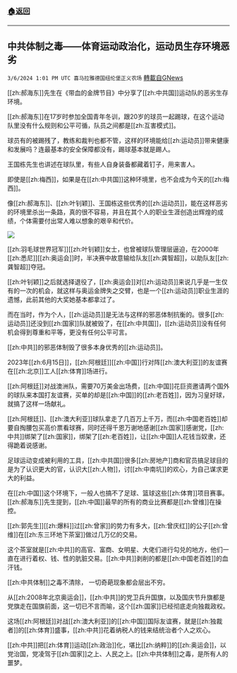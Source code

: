 ###  [:house:返回](README.md)
---


## 中共体制之毒——体育运动政治化，运动员生存环境恶劣
`3/6/2024 1:01 PM UTC 喜马拉雅德国纽伦堡正义农场` [轉載自GNews](https://gnews.org/articles/2370574)

[[zh:郝海东]]先生在《带血的金牌节目》中分享了[[zh:中共国]]运动队的恶劣生存环境。

[[zh:郝海东]]在17岁时参加全国青年冬训，跟20岁的球员一起踢球，在这个运动队里没有什么规则和公平可循，队员之间都是[[zh:互害模式]]。

球员有的被踢残了，教练和裁判也都不管，这样的环境能给[[zh:运动员]]带来健康和发展吗？连最基本的安全保障都没有，踢球基本就是踢人。

王国栋先生也讲述在球队里，有些人自身装备都藏着钉子，用来害人。

即使是[[zh:梅西]]，如果是在[[zh:中共国]]这种环境里，也不会成为今天的[[zh:梅西]]。

像[[zh:郝海东]]、[[zh:叶钊颖]]、王国栋这些优秀的[[zh:运动员]]，能在这样恶劣的环境里杀出一条路，真的很不容易，并且在其个人的职业生涯创造出辉煌的成绩，个体需要付出常人难以想象的艰辛和代价。

![](https://i.imgur.com/yETj4iO.jpeg)

[[zh:羽毛球世界冠军]][[zh:叶钊颖]]女士，也曾被球队管理层逼迫，在2000年[[zh:悉尼]][[zh:奥运会]]时，半决赛中故意输给队友[[zh:龚智超]]，以助队友[[zh:龚智超]]夺冠。

[[zh:叶钊颖]]之后就选择退役了，[[zh:奥运会]]对[[zh:运动员]]来说几乎是一生仅有的一次的机会，就这样与奥运金牌失之交臂，也是一个[[zh:运动员]]职业生涯的遗憾，此前其他的大奖她基本都拿过了。

而在当时，作为个人，[[zh:运动员]]是无法与这样的邪恶体制抗衡的。很多[[zh:运动员]]还没到[[zh:国家]]队就被毁了，在[[zh:中共国]]，[[zh:运动员]]没有任何机会得到尊重和平等，更没有任何公平可言。

[[zh:中共]]的邪恶体制毁了很多本身优秀的[[zh:运动员]]。

2023年[[zh:6月15日]]，[[zh:阿根廷]][[zh:中国]]行对阵[[zh:澳大利亚]]的友谊赛在[[zh:北京]]工人[[zh:体育]]场进行。

[[zh:阿根廷]]对战澳洲队，需要70万美金出场费，[[zh:中国]]花巨资邀请两个国外的球队来本国打友谊赛，买单的却是[[zh:中国]]的[[zh:老百姓]]，因为习皇好球，就搞了这样一场献礼。

[[zh:阿根廷]]、[[zh:澳大利亚]]球队拿走了几百万上千万，而[[zh:中国老百姓]]却要自掏腰包买高价票看球赛，同时还得千恩万谢地感谢[[zh:国家]]感谢党，[[zh:中共]]绑架了[[zh:国家]]，绑架了[[zh:老百姓]]，让[[zh:中国]]人花钱当奴隶，还得跪着说感谢。

足球运动变成被利用的工具，[[zh:中共国]]很多[[zh:房地产]]商和官员搞足球目的是为了认识更大的官，认识大[[zh:人物]]，讨[[zh:中南坑]]的欢心，为自己谋求更大的利益。

在[[zh:中国]]这个环境下，一般人也搞不了足球、篮球这些[[zh:体育]]项目赛事。[[zh:郝海东]]先生提到，[[zh:中国]]最早的所有的商业比赛都是[[zh:曾维]]在操控。

[[zh:郭先生]][[zh:爆料]]过[[zh:曾家]]的势力有多大，[[zh:曾庆红]]的公子[[zh:曾维]]在[[zh:东三环地下茶室]]做过几万亿的交易。

这个茶室就是[[zh:中共]]的高官、富商、女明星、大佬们进行勾兑的地方，他们一直在进行着权、钱、性的肮脏交易。[[zh:中共]]剥削的都是[[zh:中国老百姓]]的血汗钱。

[[zh:中共体制]]之毒不清除， 一切奇葩现象都会层出不穷。

从[[zh:2008年北京奥运会]]，[[zh:中共]]的党卫兵升国旗，以及国庆节升旗都是党旗走在国旗前面，这一切已不言而喻，这个[[zh:国家]]已经彻底走向独裁政权。

这场[[zh:阿根廷]]对战[[zh:澳大利亚]]的[[zh:中国]]国际友谊赛，就是[[zh:独裁者]]的[[zh:体育]]盛事，[[zh:中共]]花着纳税人的钱来结统治者个人之欢心。

[[zh:中共]]把[[zh:体育]]运动[[zh:政治]]化，堪比[[zh:纳粹]]的[[zh:奥运会]]，以党治国，党凌驾于[[zh:国家]]之上、人民之上。[[zh:中共体制]]之毒，是所有人的噩梦。

